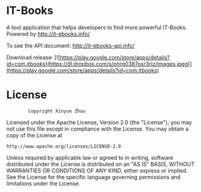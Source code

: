 IT-Books
======

A tool application that helps developers to find more powerful IT-Books. Powered by http://it-ebooks.info/

To see the API document:
http://it-ebooks-api.info/

Download release:
[![https://play.google.com/store/apps/details?id=com.itbooks](https://dl.dropbox.com/s/phrg0387osr3riz/images.jpeg)](https://play.google.com/store/apps/details?id=com.itbooks)

License
======
			Copyright Xinyue Zhao

Licensed under the Apache License, Version 2.0 (the "License");
you may not use this file except in compliance with the License.
You may obtain a copy of the License at

    http://www.apache.org/licenses/LICENSE-2.0

Unless required by applicable law or agreed to in writing, software
distributed under the License is distributed on an "AS IS" BASIS,
WITHOUT WARRANTIES OR CONDITIONS OF ANY KIND, either express or implied.
See the License for the specific language governing permissions and
limitations under the License.


 





